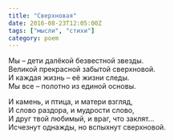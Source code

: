 ```yaml
---
title: "Сверхновая"
date: 2016-08-23T12:05:00Z
tags: ["мысли", "стихи"]
category: poem
---
```


Мы – дети далёкой безвестной звезды.  
Великой прекрасной забытой сверхновой.  
И каждая жизнь – её жизни следы.  
Мы все – полотно из единой основы.

И камень, и птица, и матери взгляд,  
И слово раздора, и мудрости слово,  
И друг твой любимый, и враг, что заклят…  
Исчезнут однажды, но вспыхнут сверхновой.  
